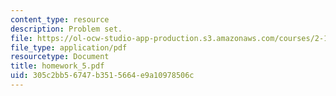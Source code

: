 ```yaml
---
content_type: resource
description: Problem set.
file: https://ol-ocw-studio-app-production.s3.amazonaws.com/courses/2-154-maneuvering-and-control-of-surface-and-underwater-vehicles-13-49-fall-2004/305c2bb56747b3515664e9a10978506c_homework_5.pdf
file_type: application/pdf
resourcetype: Document
title: homework_5.pdf
uid: 305c2bb5-6747-b351-5664-e9a10978506c
---
```

